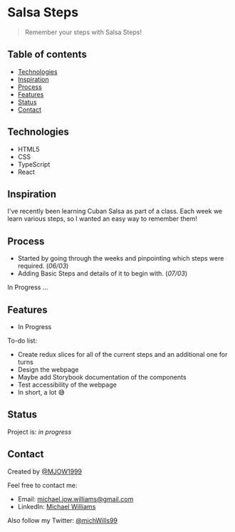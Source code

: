 # Salsa Steps

> Remember your steps with Salsa Steps!

## Table of contents

- [Technologies](#technologies)
- [Inspiration](#inspiration)
- [Process](#process)
- [Features](#features)
- [Status](#status)
- [Contact](#contact)

## Technologies

- HTML5
- CSS
- TypeScript
- React

## Inspiration

I've recently been learning Cuban Salsa as part of a class. Each week we learn various steps, so I wanted an easy way to remember them!

## Process

- Started by going through the weeks and pinpointing which steps were required. (_06/03_)
- Adding Basic Steps and details of it to begin with. (_07/03_)

In Progress ...

## Features

- In Progress

To-do list:

- Create redux slices for all of the current steps and an additional one for turns
- Design the webpage
- Maybe add Storybook documentation of the components
- Test accessibility of the webpage
- In short, a lot :sweat_smile:

## Status

Project is: _in progress_

## Contact

Created by [@MJOW1999](https://github.com/MJOW1999)

Feel free to contact me:

- Email: michael.jow.williams@gmail.com
- LinkedIn: [Michael Williams](https://www.linkedin.com/in/michael-williams-17a9b81a0)

Also follow my Twitter: [@michWills99](https://twitter.com/michWills99)
